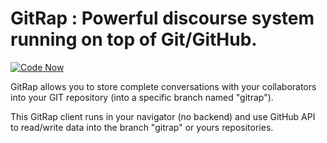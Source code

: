 GitRap : Powerful discourse system running on top of Git/GitHub.
======

[![Code Now](https://friendco.de/widgets/image/codenow?url=https%3A%2F%2Fgithub.com%2FSamyPesse%2Fgitrap.git)](https://friendco.de/widgets/url/codenow?url=https%3A%2F%2Fgithub.com%2FSamyPesse%2Fgitrap.git)

GitRap allows you to store complete conversations with your collaborators into your GIT repository (into a specific branch named "gitrap").

This GitRap client runs in your navigator (no backend) and use GitHub API to read/write data into the branch "gitrap" or yours repositories.

